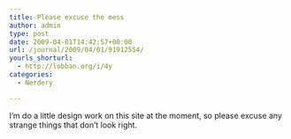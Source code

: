 ```yaml
---
title: Please excuse the mess
author: admin
type: post
date: 2009-04-01T14:42:57+00:00
url: /journal/2009/04/01/91912554/
yourls_shorturl:
  - http://lobban.org/i/4y
categories:
  - Nerdery

---
```

I’m do a little design work on this site at the moment, so please excuse any strange things that don’t look right.